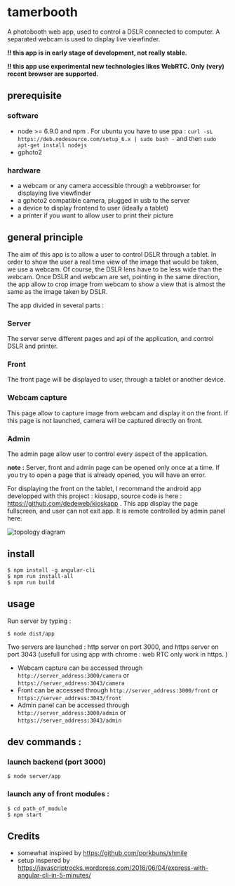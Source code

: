 # tamerbooth

A photobooth web app, used to control a DSLR connected to computer. A separated webcam is used to display live viewfinder. 

**:bangbang: this app is in early stage of development, not really stable.**

**:bangbang: this app use experimental new technologies likes WebRTC. Only (very) recent browser are supported.**




## prerequisite
### software
* node >= 6.9.0 and npm . For ubuntu you have to use ppa : `curl -sL https://deb.nodesource.com/setup_6.x | sudo bash -` and then `sudo apt-get install nodejs`
* gphoto2
	
### hardware
* a webcam or any camera accessible through a webbrowser for displaying live viewfinder
* a gphoto2 compatible camera, plugged in usb to the server
* a device to display frontend to user (ideally a tablet)
* a printer if you want to allow user to print their picture
	
## general principle 

The aim of this app is to allow a user to control DSLR through a tablet. In order to show the user a real time view of the image that would be taken, we use a webcam. Of course, the DSLR lens have to be less wide than the webcam. 
Once DSLR and webcam are set, pointing in the same direction, the app allow to crop image from webcam to show a view that is almost the same as the image taken by DSLR. 

The app divided in several parts : 

### Server
The server serve different pages and api of the application, and control DSLR and printer. 

### Front
The front page will be displayed to user, through a tablet or another device.

### Webcam capture
This page allow to capture image from webcam and display it on the front. If this page is not launched, camera will be captured directly on front. 

### Admin
The admin page allow user to control every aspect of the application. 

**note :** Server, front and admin page can be opened only once at a time. If you try to open a page that is already opened, you will have an error. 

For displaying the front on the tablet, I recommand the android app developped with this project : kiosapp, source code is here : https://github.com/dedeweb/kioskapp . This app display the page fullscreen, and user can not exit app. It is remote controlled by admin panel here. 

![topology diagram](/topology.png)
	

## install

	$ npm install -g angular-cli
	$ npm run install-all
	$ npm run build

## usage

Run server by typing :   
	
	$ node dist/app
	
Two servers are launched : http server on port 3000, and https server on port 3043 (usefull for using app with chrome : web RTC only work in https. )

* Webcam capture can be accessed through   `http://server_address:3000/camera` or `https://server_address:3043/camera`
* Front can be accessed through   `http://server_address:3000/front` or `https://server_address:3043/front` 
* Admin panel can be accessed through   `http://server_address:3000/admin` or `https://server_address:3043/admin`

	
	
## dev commands : 
### launch backend (port 3000)

	$ node server/app
	
### launch any of front modules : 
	$ cd path_of_module
	$ npm start



## Credits

* somewhat inspired by https://github.com/porkbuns/shmile
* setup inspered by  https://javascriptrocks.wordpress.com/2016/06/04/express-with-angular-cli-in-5-minutes/
